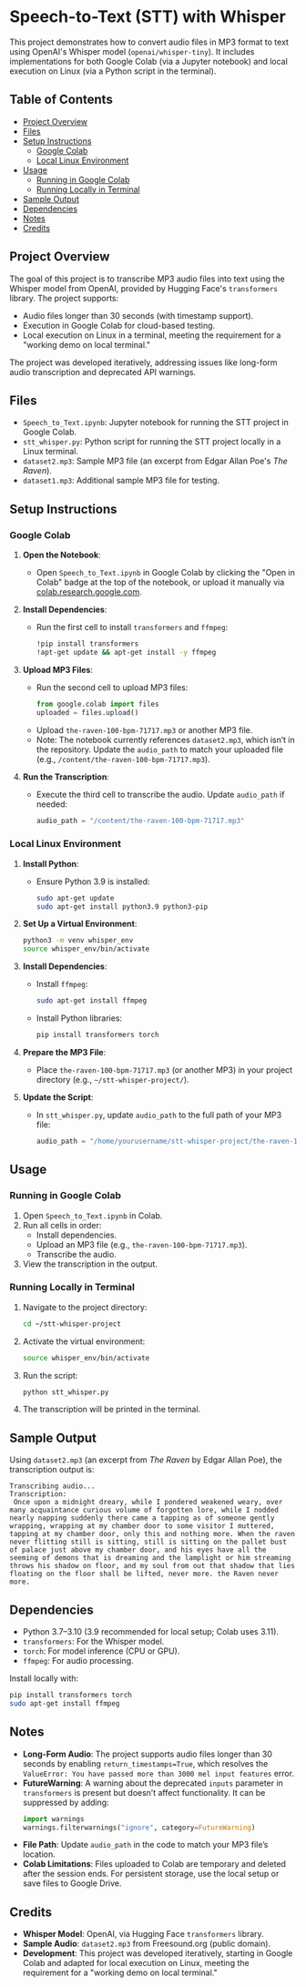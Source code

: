 # Speech-to-Text (STT) with Whisper

This project demonstrates how to convert audio files in MP3 format to text using OpenAI's Whisper model (`openai/whisper-tiny`). It includes implementations for both Google Colab (via a Jupyter notebook) and local execution on Linux (via a Python script in the terminal).

## Table of Contents
- [Project Overview](#project-overview)
- [Files](#files)
- [Setup Instructions](#setup-instructions)
  - [Google Colab](#google-colab)
  - [Local Linux Environment](#local-linux-environment)
- [Usage](#usage)
  - [Running in Google Colab](#running-in-google-colab)
  - [Running Locally in Terminal](#running-locally-in-terminal)
- [Sample Output](#sample-output)
- [Dependencies](#dependencies)
- [Notes](#notes)
- [Credits](#credits)

## Project Overview
The goal of this project is to transcribe MP3 audio files into text using the Whisper model from OpenAI, provided by Hugging Face's `transformers` library. The project supports:
- Audio files longer than 30 seconds (with timestamp support).
- Execution in Google Colab for cloud-based testing.
- Local execution on Linux in a terminal, meeting the requirement for a "working demo on local terminal."

The project was developed iteratively, addressing issues like long-form audio transcription and deprecated API warnings.

## Files
- `Speech_to_Text.ipynb`: Jupyter notebook for running the STT project in Google Colab.
- `stt_whisper.py`: Python script for running the STT project locally in a Linux terminal.
- `dataset2.mp3`: Sample MP3 file (an excerpt from Edgar Allan Poe's *The Raven*).
- `dataset1.mp3`: Additional sample MP3 file for testing.

## Setup Instructions

### Google Colab
1. **Open the Notebook**:
   - Open `Speech_to_Text.ipynb` in Google Colab by clicking the "Open in Colab" badge at the top of the notebook, or upload it manually via [colab.research.google.com](https://colab.research.google.com).
   
2. **Install Dependencies**:
   - Run the first cell to install `transformers` and `ffmpeg`:
     ```bash
     !pip install transformers
     !apt-get update && apt-get install -y ffmpeg
     ```

3. **Upload MP3 Files**:
   - Run the second cell to upload MP3 files:
     ```python
     from google.colab import files
     uploaded = files.upload()
     ```
   - Upload `the-raven-100-bpm-71717.mp3` or another MP3 file.
   - Note: The notebook currently references `dataset2.mp3`, which isn’t in the repository. Update the `audio_path` to match your uploaded file (e.g., `/content/the-raven-100-bpm-71717.mp3`).

4. **Run the Transcription**:
   - Execute the third cell to transcribe the audio. Update `audio_path` if needed:
     ```python
     audio_path = "/content/the-raven-100-bpm-71717.mp3"
     ```

### Local Linux Environment
1. **Install Python**:
   - Ensure Python 3.9 is installed:
     ```bash
     sudo apt-get update
     sudo apt-get install python3.9 python3-pip
     ```

2. **Set Up a Virtual Environment**:
   ```bash
   python3 -m venv whisper_env
   source whisper_env/bin/activate
   ```

3. **Install Dependencies**:
   - Install `ffmpeg`:
     ```bash
     sudo apt-get install ffmpeg
     ```
   - Install Python libraries:
     ```bash
     pip install transformers torch
     ```

4. **Prepare the MP3 File**:
   - Place `the-raven-100-bpm-71717.mp3` (or another MP3) in your project directory (e.g., `~/stt-whisper-project/`).

5. **Update the Script**:
   - In `stt_whisper.py`, update `audio_path` to the full path of your MP3 file:
     ```python
     audio_path = "/home/yourusername/stt-whisper-project/the-raven-100-bpm-71717.mp3"
     ```

## Usage

### Running in Google Colab
1. Open `Speech_to_Text.ipynb` in Colab.
2. Run all cells in order:
   - Install dependencies.
   - Upload an MP3 file (e.g., `the-raven-100-bpm-71717.mp3`).
   - Transcribe the audio.
3. View the transcription in the output.

### Running Locally in Terminal
1. Navigate to the project directory:
   ```bash
   cd ~/stt-whisper-project
   ```
2. Activate the virtual environment:
   ```bash
   source whisper_env/bin/activate
   ```
3. Run the script:
   ```bash
   python stt_whisper.py
   ```
4. The transcription will be printed in the terminal.

## Sample Output
Using `dataset2.mp3` (an excerpt from *The Raven* by Edgar Allan Poe), the transcription output is:

```
Transcribing audio...
Transcription:
 Once upon a midnight dreary, while I pondered weakened weary, over many acquaintance curious volume of forgotten lore, while I nodded nearly napping suddenly there came a tapping as of someone gently wrapping, wrapping at my chamber door to some visitor I muttered, tapping at my chamber door, only this and nothing more. When the raven never flitting still is sitting, still is sitting on the pallet bust of palace just above my chamber door, and his eyes have all the seeming of demons that is dreaming and the lamplight or him streaming throws his shadow on floor, and my soul from out that shadow that lies floating on the floor shall be lifted, never more. the Raven never more.
```

## Dependencies
- Python 3.7–3.10 (3.9 recommended for local setup; Colab uses 3.11).
- `transformers`: For the Whisper model.
- `torch`: For model inference (CPU or GPU).
- `ffmpeg`: For audio processing.

Install locally with:
```bash
pip install transformers torch
sudo apt-get install ffmpeg
```

## Notes
- **Long-Form Audio**: The project supports audio files longer than 30 seconds by enabling `return_timestamps=True`, which resolves the `ValueError: You have passed more than 3000 mel input features` error.
- **FutureWarning**: A warning about the deprecated `inputs` parameter in `transformers` is present but doesn’t affect functionality. It can be suppressed by adding:
  ```python
  import warnings
  warnings.filterwarnings("ignore", category=FutureWarning)
  ```
- **File Path**: Update `audio_path` in the code to match your MP3 file’s location.
- **Colab Limitations**: Files uploaded to Colab are temporary and deleted after the session ends. For persistent storage, use the local setup or save files to Google Drive.

## Credits
- **Whisper Model**: OpenAI, via Hugging Face `transformers` library.
- **Sample Audio**: `dataset2.mp3` from Freesound.org (public domain).
- **Development**: This project was developed iteratively, starting in Google Colab and adapted for local execution on Linux, meeting the requirement for a "working demo on local terminal."
